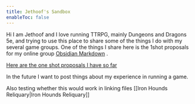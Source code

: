 ```yaml
---
title: Jethoof's Sandbox
enableToc: false
---
```


Hi I am Jethoof and I love running TTRPG, mainly Dungeons and Dragons 5e, and trying to use this place to share some of the things I do with my several game groups. One of the things I  share here is the 1shot proposals for my online group [Obsidian Markdown](https://obsidian.md/) .

[Here are the one shot proposals I have so far](https://jethoof.github.io/ttrpg/tags/DnD/)

In the future I want to post things about my experience in running a game.

Also testing whether this would work in linking files [[Iron Hounds Reliquary|Iron Hounds Reliquary]]
